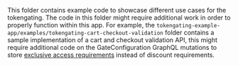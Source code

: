 This folder contains example code to showcase different use cases for the tokengating. The code in this folder might require additional work in order to properly function within this app. For example, the `tokengating-example-app/examples/tokengating-cart-checkout-validation` folder contains a sample implementation of a cart and checkout validation API, this might require additional code on the GateConfiguration GraphQL mutations to store [exclusive access requirements](https://shopify.dev/docs/apps/checkout/validation/cart-checkout#step-2-activate-the-cart-and-checkout-validation-with-graphiql) instead of discount requirements.
